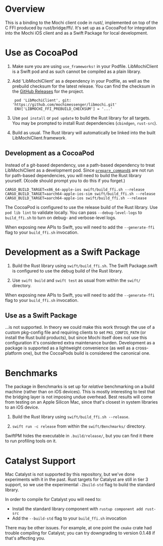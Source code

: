# Overview

This is a binding to the Mochi client code in rust/, implemented on top of the C FFI produced by rust/bridge/ffi/. It's set up as a CocoaPod for integration into the Mochi iOS client and as a Swift Package for local development.


# Use as CocoaPod

1. Make sure you are using `use_frameworks!` in your Podfile. LibMochiClient is a Swift pod and as such cannot be compiled as a plain library.

2. Add 'LibMochiClient' as a dependency in your Podfile, as well as the prebuild checksum for the latest release. You can find the checksum in the [GitHub Releases][] for the project.

        pod 'LibMochiClient', git: 'https://github.com/mochimessenger/libmochi.git'
        ENV['LIBMOCHI_FFI_PREBUILD_CHECKSUM'] = '...'

3. Use `pod install` or `pod update` to build the Rust library for all targets. You may be prompted to install Rust dependencies (`cbindgen`, `rust-src`).

4. Build as usual. The Rust library will automatically be linked into the built LibMochiClient.framework.

[GitHub Releases]: https://github.com/mochimessenger/libmochi/releases


## Development as a CocoaPod

Instead of a git-based dependency, use a path-based dependency to treat LibMochiClient as a development pod. Since [`prepare_command`s][pc] are not run for path-based dependencies, you will need to build the Rust library yourself. (Xcode should prompt you to do this if you forget.)

    CARGO_BUILD_TARGET=x86_64-apple-ios swift/build_ffi.sh --release
    CARGO_BUILD_TARGET=aarch64-apple-ios-sim swift/build_ffi.sh --release
    CARGO_BUILD_TARGET=aarch64-apple-ios swift/build_ffi.sh --release

The CocoaPod is configured to use the release build of the Rust library. Use `pod lib lint` to validate locally. You can pass `--debug-level-logs` to `build_ffi.sh` to turn on debug- and verbose-level logs.

When exposing new APIs to Swift, you will need to add the `--generate-ffi` flag to your
`build_ffi.sh` invocation.

[pc]: https://guides.cocoapods.org/syntax/podspec.html#prepare_command


# Development as a Swift Package

1. Build the Rust library using `swift/build_ffi.sh`. The Swift Package.swift is configured to use the debug build of the Rust library.

2. Use `swift build` and `swift test` as usual from within the `swift/` directory.

When exposing new APIs to Swift, you will need to add the `--generate-ffi` flag to your
`build_ffi.sh` invocation.


## Use as a Swift Package

...is not supported. In theory we could make this work through the use of a custom pkg-config file and requiring clients to set `PKG_CONFIG_PATH` (or install the Rust build products), but since Mochi itself does not use this configuration it's considered extra maintenance burden. Development as a package is supported as a lightweight convenience (as well as a cross-platform one), but the CocoaPods build is considered the canonical one.


# Benchmarks

The package in Benchmarks is set up for *relative* benchmarking on a build machine (rather than on iOS devices). This is mostly interesting to test that the bridging layer is not imposing undue overhead. Best results will come from testing on an Apple Silicon Mac, since that's closest in system libraries to an iOS device.

1. Build the Rust library using `swift/build_ffi.sh --release`.

2. `swift run -c release` from within the `swift/Benchmarks/` directory.

SwiftPM hides the executable in `.build/release/`, but you can find it there to run profiling tools on it.


# Catalyst Support

Mac Catalyst is not supported by this repository, but we've done experiments with it in the past. Rust targets for Catalyst are still in tier 3 support, so we use the experimental `-Zbuild-std` flag to build the standard library.

In order to compile for Catalyst you will need to:
* Install the standard library component with `rustup component add rust-src`
* Add the `--build-std` flag to your `build_ffi.sh` invocation

There may be other issues. For example, at one point the `cmake` crate had trouble compiling for Catalyst; you can try downgrading to version 0.1.48 if that's affecting you.

